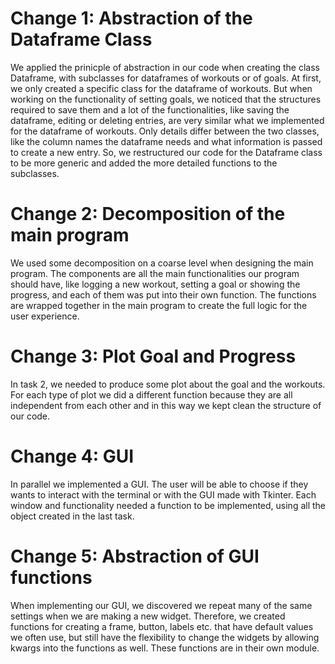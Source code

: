 # Change 1: Abstraction of the Dataframe Class

We applied the prinicple of abstraction in our code when creating the class Dataframe, with subclasses for dataframes of workouts or of goals. At first, we only created a specific class for the dataframe of workouts. But when working on the functionality of setting goals, we noticed that the structures required to save them and a lot of the functionalities, like saving the dataframe, editing or deleting entries, are very similar what we implemented for the dataframe of workouts. Only details differ between the two classes, like the column names the dataframe needs and what information is passed to create a new entry. So, we restructured our code for the Dataframe class to be more generic and added the more detailed functions to the subclasses.

# Change 2: Decomposition of the main program

We used some decomposition on a coarse level when designing the main program. The components are all the main functionalities our program should have, like logging a new workout, setting a goal or showing the progress, and each of them was put into their own function. The functions are wrapped together in the main program to create the full logic for the user experience.

# Change 3: Plot Goal and Progress

In task 2, we needed to produce some plot about the goal and the workouts. For each type of plot we did a different function because they are all independent from each other and in this way we kept clean the structure of our code.

# Change 4: GUI

In parallel we implemented a GUI. The user will be able to choose if they wants to interact with the terminal or with the GUI made with Tkinter. Each window and functionality needed a function to be implemented, using all the object created in the last task.

# Change 5: Abstraction of GUI functions

When implementing our GUI, we discovered we repeat many of the same settings when we are making a new widget. Therefore, we created functions for creating a frame, button, labels etc. that have default values we often use, but still have the flexibility to change the widgets by allowing kwargs into the functions as well. These functions are in their own module.
